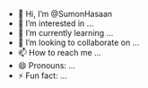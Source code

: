 - 👋 Hi, I’m @SumonHasaan
- 👀 I’m interested in ...
- 🌱 I’m currently learning ...
- 💞️ I’m looking to collaborate on ...
- 📫 How to reach me ...
- 😄 Pronouns: ...
- ⚡ Fun fact: ...

<!---
SumonHasaan/SumonHasaan is a ✨ special ✨ repository because its `README.md` (this file) appears on your GitHub profile.
You can click the Preview link to take a look at your changes.
--->
